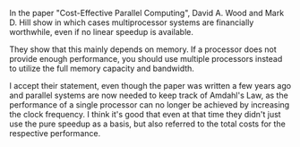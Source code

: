 In the paper "Cost-Effective Parallel Computing", David A. Wood and Mark D. Hill show in which cases multiprocessor systems are financially worthwhile, even if no linear speedup is available.

They show that this mainly depends on memory. If a processor does not provide enough performance, you should use multiple processors instead to utilize the full memory capacity and bandwidth.

I accept their statement, even though the paper was written a few years ago and parallel systems are now needed to keep track of Amdahl's Law, as the performance of a single processor can no longer be achieved by increasing the clock frequency. I think it's good that even at that time they didn't just use the pure speedup as a basis, but also referred to the total costs for the respective performance.